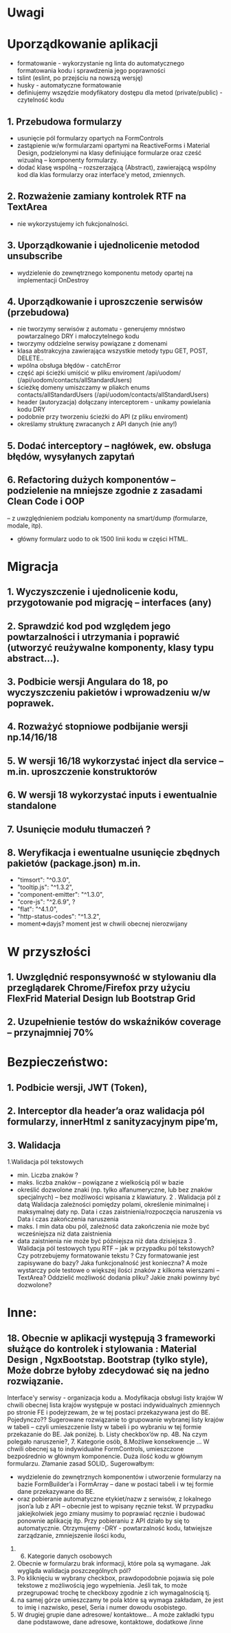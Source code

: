 # Uwagi
# Uporządkowanie aplikacji
 - formatowanie - wykorzystanie ng linta do automatycznego formatowania kodu i sprawdzenia jego poprawności
 - tslint (eslint, po przejściu na nowszą wersję)
 - husky - automatyczne formatowanie
 - definiujemy wszędzie modyfikatory dostępu dla metod (private/public) - czytelność kodu
## 1. Przebudowa formularzy
- usunięcie pól formularzy opartych na FormControls
- zastąpienie w/w formularzami opartymi na ReactiveForms i Material Design, podzielonymi na klasy definiujące formularze oraz cześć wizualną – komponenty formularzy.
- dodać klasę wspólną – rozszerzającą (Abstract), zawierającą wspólny kod dla klas formularzy oraz interface’y metod, zmiennych.
## 2. Rozważenie zamiany kontrolek RTF na TextArea
- nie wykorzystujemy ich fukcjonalności.
## 3. Uporządkowanie i ujednolicenie metodod unsubscribe
- wydzielenie do zewnętrznego komponentu metody opartej na implementacji OnDestroy
## 4. Uporządkowanie i uproszczenie serwisów (przebudowa)
- nie tworzymy serwisów z automatu - generujemy mnóstwo powtarzalnego DRY i małoczytelnego kodu 
- tworzymy oddzielne serwisy powiązane z domenami
- klasa abstrakcyjna zawierająca wszystkie metody typu GET, POST, DELETE..
- wpólna obsługa błędów - catchError
- część api ścieżki umiścić w pliku enviroment /api/uodom/ (/api/uodom/contacts/allStandardUsers)
- ścieżkę domeny umiszczamy w pliakch enums contacts/allStandardUsers (/api/uodom/contacts/allStandardUsers)
- header (autoryzacja) dołączany interceptorem - unikamy powielania kodu DRY
- podobnie przy tworzeniu ścieżki do API (z pliku enviroment)
- określamy strukturę zwracanych z API danych (nie any!)

## 5.	Dodać interceptory – nagłówek, ew. obsługa błędów, wysyłanych zapytań  
## 6.	Refactoring dużych komponentów – podzielenie na mniejsze zgodnie z zasadami Clean Code i OOP 
– z uwzględnieniem podziału komponenty na smart/dump (formularze, modale, itp).
- główny formularz uodo to ok 1500 linii kodu w części HTML.

# Migracja
## 1.	Wyczyszczenie i ujednolicenie kodu, przygotowanie pod migrację – interfaces (any)
## 2.	Sprawdzić kod pod względem jego powtarzalności i utrzymania i poprawić (utworzyć reużywalne komponenty, klasy typu abstract…).
## 3.	Podbicie wersji Angulara do 18, po wyczyszczeniu pakietów i wprowadzeniu w/w poprawek.
## 4.	Rozważyć stopniowe podbijanie wersji np.14/16/18
## 5.	W wersji 16/18 wykorzystać inject dla service – m.in. uproszczenie konstruktorów
## 6.	W wersji 18 wykorzystać inputs i ewentualnie standalone 
## 7.	Usunięcie modułu tłumaczeń ?
## 8.	Weryfikacja i ewentualne usunięcie zbędnych pakietów (package.json) m.in.
-	"timsort": "^0.3.0",
-	"tooltip.js": "^1.3.2", 
-	"component-emitter": "^1.3.0", 
-	"core-js": "^2.6.9", ?
-	"flat": "^4.1.0", 
-	"http-status-codes": "^1.3.2", 
-	moment=>dayjs? moment jest w chwili obecnej nierozwijany
	
# W przyszłości 
## 1.	Uwzględnić responsywność w stylowaniu dla przeglądarek Chrome/Firefox przy użyciu FlexFrid Material Design lub Bootstrap Grid
## 2.	Uzupełnienie testów do wskaźników coverage – przynajmniej 70%

# Bezpieczeństwo: 
## 1. Podbicie wersji, JWT (Token), 
## 2. Interceptor dla header’a  oraz walidacja pól formularzy, innerHtml z sanityzacyjnym pipe’m,
## 3. Walidacja
 1.Walidacja pól tekstowych
- min. Liczba znaków ?
 -  maks. liczba znaków – powiązane z wielkością pól w bazie
- określić dozwolone znaki (np. tylko alfanumeryczne, lub bez znaków specjalnych) – bez możliwości wpisania z klawiatury.
2 . Walidacja pól z datą
Walidacja zależności pomiędzy polami, określenie minimalnej i maksymalnej daty np.
 Data i czas zaistnienia/rozpoczęcia naruszenia vs Data i czas zakończenia naruszenia
- maks. I min data obu pól, zależność data zakończenia nie może być wcześniejsza niż data zaistnienia
- data zaistnienia nie może być późniejsza niż data dzisiejsza
3 . Walidacja pól testowych typu RTF – jak w przypadku pól tekstowych?
Czy potrzebujemy formatowanie tekstu ? Czy formatowanie jest zapisywane do bazy? Jaka funkcjonalność jest konieczna? A może wystarczy pole testowe o większej ilości znaków z kilkoma wierszami – TextArea?
Oddzielić możliwość dodania pliku?
Jakie znaki powinny być dozwolone?

# Inne:
## 18.	Obecnie w aplikacji występują 3 frameworki służące do kontrolek i stylowania : Material Design , NgxBootstap. Bootstrap (tylko style), Może dobrze byłoby zdecydować się na jedno rozwiązanie.

Interface'y serwisy - organizacja kodu
a.	Modyfikacja obsługi listy krajów
W chwili obecnej lista krajów występuje w postaci indywidualnych zmiennych po stronie FE i podejrzewam, że w tej postaci przekazywana jest do BE. Pojedynczo??
Sugerowane rozwiązanie to grupowanie wybranej listy krajów w tabeli – czyli umieszczenie listy w tabeli i po wybraniu w tej formie przekazanie do BE. Jak poniżej.
b.	Listy checkbox’ów 
np. 4B. Na czym polegało naruszenie?, 7. Kategorie osób, 8.Możliwe konsekwencje …
W chwili obecnej są to indywidualne FormControls, umieszczone bezpośrednio w głównym komponencie. Duża ilość kodu w głównym formularzu. Złamanie zasad SOLID,. Sugerowałbym:
- wydzielenie do zewnętrznych komponentów i utworzenie formularzy na bazie FormBuilder’a i FormArray – dane w postaci tabeli i w tej formie dane przekazywane do BE. 
 - oraz pobieranie automatyczne etykiet/nazw z serwisów, z lokalnego json’a lub z API – obecnie jest to wpisany ręcznie tekst. W przypadku jakiejkolwiek jego zmiany musimy to poprawiać ręcznie i budować ponownie aplikację itp. Przy pobieraniu  z API działo by się to automatycznie.
Otrzymujemy -DRY - powtarzalność kodu, łatwiejsze zarządzanie,  zmniejszenie ilości kodu,
1.	6. Kategorie danych osobowych
2.	Obecnie w formularzu brak informacji, które pola są wymagane. Jak wygląda walidacja poszczególnych pól?
3.	Po kliknięciu w wybrany checkbox, prawdopodobnie pojawia się pole tekstowe z możliwością jego wypełnienia. Jeśli tak, to może przegrupować trochę te checkboxy zgodnie z ich wymagalnością tj. 
4.	na samej górze umieszczamy te pola które są wymaga zakładam, że jest to imię i nazwisko, pesel, Seria i numer dowodu osobistego.
5.	W drugiej grupie dane adresowe/ kontaktowe… A może zakładki typu dane podstawowe, dane adresowe, kontaktowe, dodatkowe /inne




